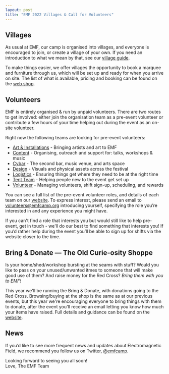 ```yaml
---
layout: post
title: "EMF 2022 Villages & Call for Volunteers"
---
```

Villages
--------
As usual at EMF, our camp is organised into villages, and everyone is encouraged to join, or create a village of your
own.  If you need an introduction to what we mean by that, see our [village guide](https://emfcamp.org/about/villages).

To make things easier, we offer villages the opportunity to book a marquee and furniture through us, which 
will be set up and ready for when you arrive on site. The list of what is available, pricing and booking can be found 
on the [web shop](https://emfcamp.org/tickets/hire).

Volunteers
----------
EMF is entirely organised & run by unpaid volunteers. There are two routes to get involved: either join the organisation
team as a pre-event volunteer or contribute a few hours of your time helping out during the event as an on-site volunteer.

Right now the following teams are looking for pre-event volunteers:

* [Art & Installations](https://emfcamp.org/about/volunteer-roles#arts) - Bringing artists and art to EMF
* [Content](https://emfcamp.org/about/volunteer-roles#content) - Organising, outreach and support for: talks, workshops & music
* [Cybar](https://emfcamp.org/about/volunteer-roles#cybar) - The second bar, music venue, and arts space
* [Design](https://emfcamp.org/about/volunteer-roles#design) - Visuals and physical assets across the festival
* [Logistics](https://emfcamp.org/about/volunteer-roles#logistics) - Ensuring things get where they need to be at the
  right time
* [Tent Team](https://emfcamp.org/about/volunteer-roles#tent) - Helping people new to the event get set up
* [Volunteer](https://emfcamp.org/about/volunteer-roles#volunteer) - Managing volunteers, shift sign-up, scheduling,
  and rewards

You can see a full list of the pre-event volunteer roles, and details of each team on our [website](https://emfcamp.org/about/volunteer-roles).
To express interest, please send an email to [volunteers@emfcamp.org](mailto:volunteers@emfcamp.org) introducing
yourself, specifying the role you’re interested in and any experience you might have.

If you can't find a role that interests you but would still like to help pre-event, get in touch - we'll do our best to
find something that interests you! If you’d rather help during the event you’ll be able to sign up for shifts via the
website closer to the time.

Bring & Donate &mdash; The Old Curie-osity Shoppe
-------------------------------------------------
Is your home/shed/workshop bursting at the seams with stuff? Would you like to pass on your unused/unwanted itmes to
someone that will make good use of them? And raise money for the Red Cross? *Bring them with you to EMF!*

This year we'll be running the Bring & Donate, with donations going to the Red Cross. Browsing/buying at the shop is the
same as at our previous events, but this year we're encouraging everyone to bring things with them to donate, after the
event you'll receive an email letting you know how much your items have raised. Full details and guidance can be found
on the [website](https://emfcamp.org/about/bring-and-donate).

News
----
If you’d like to see more frequent news and updates about Electromagnetic Field, we recommend you follow us on
Twitter, [@emfcamp](https://twitter.com/emfcamp).

Looking forward to seeing you all soon!
<br>
Love, The EMF Team